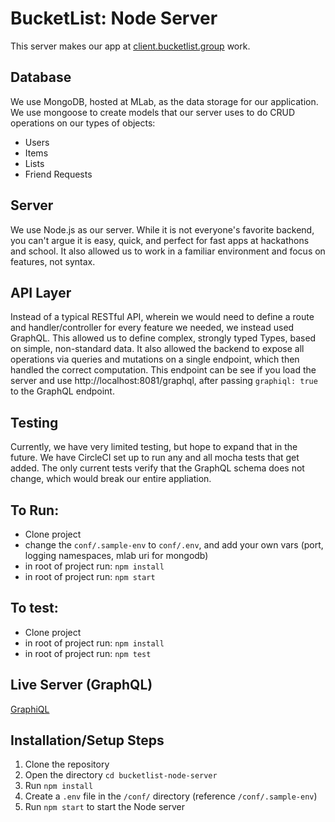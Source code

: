 # BucketList: Node Server

This server makes our app at [client.bucketlist.group](http://client.bucketlist.group) work. 

## Database

We use MongoDB, hosted at MLab, as the data storage for our application. We use mongoose to create models that our server uses to do CRUD operations on our types of objects:

* Users
* Items
* Lists
* Friend Requests

## Server

We use Node.js as our server. While it is not everyone's favorite backend, you can't argue it is easy, quick, and perfect for fast apps at hackathons and school. It also allowed us to work in a familiar environment and focus on features, not syntax.

## API Layer

Instead of a typical RESTful API, wherein we would need to define a route and handler/controller for every feature we needed, we instead used GraphQL. This allowed us to define complex, strongly typed Types, based on simple, non-standard data. It also allowed the backend to expose all operations via queries and mutations on a single endpoint, which then handled the correct computation. This endpoint can be see if you load the server and use http://localhost:8081/graphql, after passing `graphiql: true` to the GraphQL endpoint.

## Testing

Currently, we have very limited testing, but hope to expand that in the future. We have CircleCI set up to run any and all mocha tests that get added. The only current tests verify that the GraphQL schema does not change, which would break our entire appliation.

## To Run: 

* Clone project
* change the `conf/.sample-env` to `conf/.env`, and add your own vars (port, logging namespaces, mlab uri for mongodb)
* in root of project run: `npm install`
* in root of project run: `npm start`

## To test:
* Clone project
* in root of project run: `npm install`
* in root of project run: `npm test`


## Live Server (GraphQL)

[GraphiQL](http://server.bucketlist.group/graphql)

## Installation/Setup Steps
1. Clone the repository
2. Open the directory `cd bucketlist-node-server`
3. Run `npm install`
4. Create a `.env` file in the `/conf/` directory (reference `/conf/.sample-env`)
5. Run `npm start` to start the Node server
